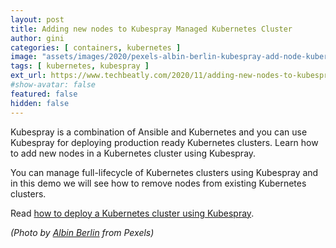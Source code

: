 ```yaml
---
layout: post
title: Adding new nodes to Kubespray Managed Kubernetes Cluster
author: gini
categories: [ containers, kubernetes ]
image: "assets/images/2020/pexels-albin-berlin-kubespray-add-node-kubernetes-cluster-new-ship-1536x1024.jpg"
tags: [ kubernetes, kubespray ]
ext_url: https://www.techbeatly.com/2020/11/adding-new-nodes-to-kubespray-managed-kubernetes-cluster.html
#show-avatar: false
featured: false
hidden: false
---
```


Kubespray is a combination of Ansible and Kubernetes and you can use Kubespray for deploying production ready Kubernetes clusters. Learn how to add new nodes in a Kubernetes cluster using Kubespray.

You can manage full-lifecycle of Kubernetes clusters using Kubespray and in this demo we will see how to remove nodes from existing Kubernetes clusters.

Read [how to deploy a Kubernetes cluster using Kubespray](https://www.techbeatly.com/2020/11/deploying-kubernetes-with-kubespray.html).

*(Photo by [Albin Berlin](https://www.pexels.com/@albinberlin) from Pexels)*